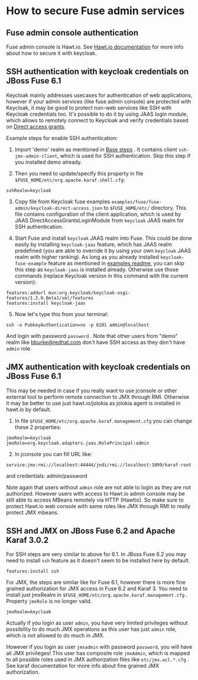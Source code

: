 How to secure Fuse admin services
=================================

Fuse admin console authentication
---------------------------------
Fuse admin console is Hawt.io. See [Hawt.io documentation](http://hawt.io/docs/index.html) for more info about how to secure it with keycloak.


SSH authentication with keycloak credentials on JBoss Fuse 6.1
--------------------------------------------------------------

Keycloak mainly addresses usecases for authentication of web applications, however if your admin services (like fuse admin console) are protected
with Keycloak, it may be good to protect non-web services like SSH with Keycloak credentials too. It's possible to do it by using JAAS login module, which
allows to remotely connect to Keycloak and verify credentials based on [Direct access grants](http://docs.jboss.org/keycloak/docs/1.1.0.Beta2/userguide/html/direct-access-grants.html).
  
Example steps for enable SSH authentication:

1) Import 'demo' realm as mentioned in [Base steps](../README.md#base-steps) . It contains client `ssh-jmx-admin-client`, which is used for SSH authentication.
Skip this step if you installed demo already. 

2) Then you need to update/specify this property in file `$FUSE_HOME/etc/org.apache.karaf.shell.cfg`:

```
sshRealm=keycloak
```

3) Copy file from Keycloak fuse examples `examples/fuse/fuse-admin/keycloak-direct-access.json` to `$FUSE_HOME/etc/` directory. 
This file contains configuration of the client application, which is used by JAAS DirectAccessGrantsLoginModule from `keycloak` JAAS realm for SSH authentication.
 
4) Start Fuse and install `keycloak` JAAS realm into Fuse. This could be done easily by installing `keycloak-jaas` feature, which has JAAS realm predefined 
(you are able to override it by using your own `keycloak` JAAS realm with higher ranking). As long as you already installed `keycloak-fuse-example` feature as mentioned 
in [examples readme](../README.md), you can skip this step as `keycloak-jaas` is installed already. Otherwise use those commands (replace Keycloak version in this command with the current version):

```
features:addurl mvn:org.keycloak/keycloak-osgi-features/1.2.0.Beta1/xml/features
features:install keycloak-jaas
```

5) Now let's type this from your terminal:

```
ssh -o PubkeyAuthentication=no -p 8101 admin@localhost
```

And login with password `password` . Note that other users from "demo" realm like bburke@redhat.com don't have SSH access as they don't have `admin` role.
 

JMX authentication with keycloak credentials on JBoss Fuse 6.1
--------------------------------------------------------------

This may be needed in case if you really want to use jconsole or other external tool to perform remote connection to JMX through RMI. Otherwise it may 
be better to use just hawt.io/jolokia as jolokia agent is installed in hawt.io by default.
 
1) In file `$FUSE_HOME/etc/org.apache.karaf.management.cfg` you can change these 2 properties:

```
jmxRealm=keycloak
jmxRole=org.keycloak.adapters.jaas.RolePrincipal:admin
```

2) In jconsole you can fill URL like:

```
service:jmx:rmi://localhost:44444/jndi/rmi://localhost:1099/karaf-root
```

and credentials: admin/password

Note again that users without `admin` role are not able to login as they are not authorized. However users with access to Hawt.io admin console 
may be still able to access MBeans remotely via HTTP (Hawtio). So make sure to protect Hawt.io web console with same roles like JMX through RMI to 
really protect JMX mbeans.


SSH and JMX on JBoss Fuse 6.2 and Apache Karaf 3.0.2
--------------------------------------------
For SSH steps are very similar to above for 6.1. In JBoss Fuse 6.2 you may need to install `ssh` feature as it doesn't seem to be installed here by default.

```
features:install ssh
```

For JMX, the steps are similar like for Fuse 6.1, however there is more fine grained authorization for JMX access in Fuse 6.2 and Karaf 3. 
You need to install just jmxRealm in `$FUSE_HOME/etc/org.apache.karaf.management.cfg` . Property `jmxRole` is no longer valid.

```
jmxRealm=keycloak
``` 

Actually if you login as user `admin`, you have very limited privileges without possibility to do much JMX operations as this user has just `admin` role, which is not allowed to do much in JMX.

However if you login as user `jmxadmin` with password `password`, you will have all JMX privileges! This user has composite role `jmxAdmin`, which is mapped to
all possible roles used in JMX authorization files like `etc/jmx.acl.*.cfg` . See karaf documentation for more info about fine grained JMX authorization.

